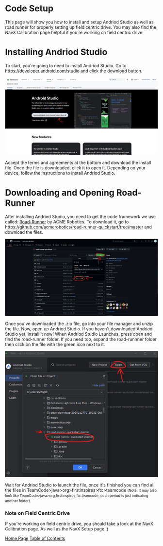# Code Setup

This page will show you how to install and setup Andriod Studio as well as road runner for properly setting up field centric drive.
You may also find the NavX Calibration page helpful if you're working on field centric drive.

# Installing Andriod Studio
To start, you're going to need to install Andriod Studio. Go to https://developer.android.com/studio and click the download button.

![Andriod Studio download button](andriod-studio-download-button.png)

Accept the terms and agreements at the bottom and download the install file. Once the file is downloaded, click it to open it.
Depending on your device, follow the instructions to install Andriod Studio.

# Downloading and Opening Road-Runner
After installing Andriod Studio, you need to get the code framework we use called: [Road-Runner](https://github.com/acmerobotics/road-runner-quickstart/tree/master) by ACME Robotics. 
To download it, go to https://github.com/acmerobotics/road-runner-quickstart/tree/master and download the files. 

![Road Runner GitHub Download](road-runner-download.png)

Once you've downloaded the .zip file, go into your file manager and unzip the file. Now, open up Andriod Studio. If you haven't downloaded Andriod Studio yet, install it now!
When Andriod Studio Launches, press open and find the road-runner folder. If you need too, expand the road-runnner folder then click on the file with the green icon next to it.

![Road Runner open in Andriod Studio](road-runner-open-andriod-studio.png)

Wait for Andriod Studio to launch the file, once it's finished you can find all the files in TeamCode>java>org>firstinspires>ftc>teamcode
<small>(Note: It may also look like TeamCode>java>org,firstinspires.ftc.teamcode, each period is just indicating another folder)</small>


### Note on Field Centric Drive
If you're working on field centric drive, you should take a look at the NavX Calibration page. As well as the NavX Setup page :)




[Home Page](https://potatzz.github.io/ms-robotics-resources.github.io/)      [Table of Contents](https://potatzz.github.io/ms-robotics-resources.github.io/table_of_contents.html)
